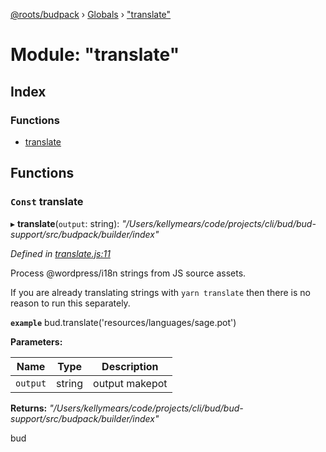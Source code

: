 [@roots/budpack](../README.md) › [Globals](../globals.md) › ["translate"](_translate_.md)

# Module: "translate"

## Index

### Functions

* [translate](_translate_.md#const-translate)

## Functions

### `Const` translate

▸ **translate**(`output`: string): *"/Users/kellymears/code/projects/cli/bud/bud-support/src/budpack/builder/index"*

*Defined in [translate.js:11](https://github.com/roots/bud-support/blob/5f43850/src/budpack/builder/api/translate.js#L11)*

Process @wordpress/i18n strings from JS source assets.

If you are already translating strings with `yarn translate` then
there is no reason to run this separately.

**`example`** bud.translate('resources/languages/sage.pot')

**Parameters:**

Name | Type | Description |
------ | ------ | ------ |
`output` | string | output makepot |

**Returns:** *"/Users/kellymears/code/projects/cli/bud/bud-support/src/budpack/builder/index"*

bud
